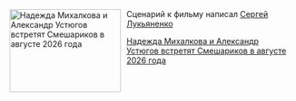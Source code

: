 <!--2025-05-19 11:45:40-->
<div class="yb">
  <div class="rss kino_kino"><a href="https://www.kino-teatr.ru/kino/news/y2025/5-19/37755/" title="Надежда Михалкова и Александр Устюгов встретят Смешариков в августе 2026 года"><img src="https://www.kino-teatr.ru/news/5/5/37755/poster.jpg" width="196" height="147" align="left" hspace="5" style="margin: 0px 10px 0px 5px" alt="Надежда Михалкова и Александр Устюгов встретят Смешариков в августе 2026 года"/></a>Сценарий к фильму написал <a href=https://www.kino-teatr.ru/kino/screenwriter/ros/2558/bio/ target=_blank>Сергей Лукьяненко</a> <p class="titl"><a href="https://www.kino-teatr.ru/kino/news/y2025/5-19/37755/">Надежда Михалкова и Александр Устюгов встретят Смешариков в августе 2026 года</a></p></div>
</div>
